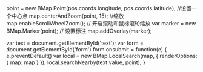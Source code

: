 <script src="http://api.map.baidu.com/api?v=1.3"></script>

point = new BMap.Point(pos.coords.longitude, pos.coords.latitude); //设置一个中心点
map.centerAndZoom(point, 15); //缩放
map.enableScrollWheelZoom();  // 开启滚动和鼠标滚轮缩放
var marker = new BMap.Marker(point); // 设置标注
map.addOverlay(marker);

var text = document.getElementById('text');
var form = document.getElementById('form')
form.onsubmit = function(e) {
  e.preventDefault()
  var local = new BMap.LocalSearch(map, {
    renderOptions: {
      map: map
    }
  });
  local.searchNearby(text.value, point);
}